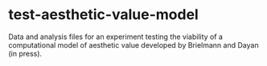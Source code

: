 # test-aesthetic-value-model
Data and analysis files for an experiment testing the viability of a computational model of aesthetic value developed by Brielmann and Dayan (in press).
